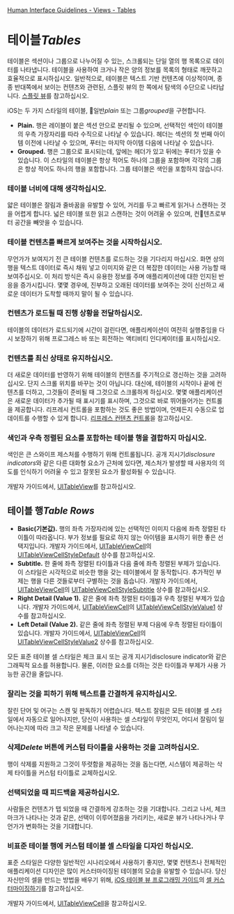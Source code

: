 [Human Interface Guidelines - Views - Tables](https://developer.apple.com/design/human-interface-guidelines/ios/views/tables/)

# 테이블*Tables*

테이블은 섹션이나 그룹으로 나누어질 수 있는, 스크롤되는 단일 열의 행 목록으로 데이터를 나타냅니다. 테이블을 사용하여 크거나 작은 양의 정보를 목록의 형태로 깨끗하고 효율적으로 표시하십시오. 일반적으로, 테이블은 텍스트 기반 컨텐츠에 이상적이며, 종종 반대쪽에서 보이는 컨텐츠와 관련된, 스플릿 뷰의 한 쪽에서 탐색의 수단으로 나타납니다. [스플릿 뷰](https://developer.apple.com/design/human-interface-guidelines/ios/views/split-views/)를 참고하십시오.

iOS는 두 가지 스타일의 테이블, 일반*plain* 또는 그룹*grouped*을 구현합니다.

- **Plain.** 행은 레이블이 붙은 섹션 안으로 분리될 수 있으며, 선택적인 색인이 테이블의 우측 가장자리를 따라 수직으로 나타날 수 있습니다. 헤더는 섹션의 첫 번째 아이템 이전에 나타날 수 있으며, 푸터는 마지막 아이템 다음에 나타날 수 있습니다.
- **Grouped.** 행은 그룹으로 표시되는데, 앞에는 헤더가 있고 뒤에는 푸터가 있을 수 있습니다. 이 스타일의 테이블은 항상 적어도 하나의 그룹을 포함하며 각각의 그룹은 항상 적어도 하나의 행을 포함합니다. 그룹 테이블은 색인을 포함하지 않습니다.

### 테이블 너비에 대해 생각하십시오.

얇은 테이블은 잘림과 줄바꿈을 유발할 수 있어, 거리를 두고 빠르게 읽거나 스캔하는 것을 어렵게 합니다. 넓은 테이블 또한 읽고 스캔하는 것이 어려울 수 있으며, 컨텐츠로부터 공간을 빼앗을 수 있습니다.

### 테이블 컨텐츠를 빠르게 보여주는 것을 시작하십시오.

무언가가 보여지기 전 큰 테이블 컨텐츠를 로드하는 것을 기다리지 마십시오. 화면 상의 행을 텍스트 데이터로 즉시 채워 넣고 이미지와 같은 더 복잡한 데이터는 사용 가능할 때 보여주십시오. 이 처리 방식은 즉시 유용한 정보를 주며 애플리케이션에 대한 인지된 반응을 증가시킵니다. 몇몇 경우에, 진부하고 오래된 데이터를 보여주는 것이 신선하고 새로운 데이터가 도착할 때까지 말이 될 수 있습니다.

### 컨텐츠가 로드될 때 진행 상황을 전달하십시오.

테이블의 데이터가 로드되기에 시간이 걸린다면, 애플리케이션이 여전히 실행중임을 다시 보장하기 위해 프로그레스 바 또는 회전하는 액티비티 인디케이터를 표시하십시오.

### 컨텐츠를 최신 상태로 유지하십시오.

더 새로운 데이터를 반영하기 위해 테이블의 컨텐츠를 주기적으로 갱신하는 것을 고려하십시오. 단지 스크롤 위치를 바꾸는 것이 아닙니다. 대신에, 테이블의 시작이나 끝에 컨텐츠를 더하고, 그것들이 준비될 때 그것으로 스크롤하게 하십시오. 몇몇 애플리케이션은 새로운 데이터가 추가될 때 표시기를 표시하며, 그것으로 바로 뛰어들어가는 컨트롤을 제공합니다. 리프레시 컨트롤을 포함하는 것도 좋은 방법이며, 언제든지 수동으로 업데이트를 수행할 수 있게 합니다. [리프레스 컨텐츠 컨트롤](https://developer.apple.com/design/human-interface-guidelines/ios/controls/refresh-content-controls/)을 참고하십시오.

### 색인과 우측 정렬된 요소를 포함하는 테이블 행을 결합하지 마십시오.

색인은 큰 스와이프 제스처를 수행하기 위해 컨트롤됩니다. 공개 지시기*disclosure indicators*와 같은 다른 대화형 요소가 근처에 있다면, 제스처가 발생할 때 사용자의 의도를 인식하기 어려울 수 있고 잘못된 요소가 활성화될 수 있습니다.

개발자 가이드에서, [UITableView](https://developer.apple.com/documentation/uikit/uitableview)를 참고하십시오.

## 테이블 행*Table Rows*

- **Basic(기본값).** 행의 좌측 가장자리에 있는 선택적인 이미지 다음에 좌측 정렬된 타이틀이 따라옵니다. 부가 정보를 필요로 하지 않는 아이템을 표시하기 위한 좋은 선택지입니다. 개발자 가이드에서, [UITableViewCell](https://developer.apple.com/documentation/uikit/uitableviewcell)의 [UITableViewCellStyleDefault](https://developer.apple.com/documentation/uikit/uitableviewcellstyle/uitableviewcellstyledefault) 상수를 참고하십시오.
- **Subtitle.** 한 줄에 좌측 정렬된 타이틀과 다음 줄에 좌측 정렬된 부제가 있습니다. 이 스타일은 시각적으로 비슷한 행을 갖는 테이블에서 잘 동작합니다. 추가적인 부제는 행을 다른 것들로부터 구별하는 것을 돕습니다. 개발자 가이드에서, [UITableViewCell](https://developer.apple.com/documentation/uikit/uitableviewcell)의 [UITableViewCellStyleSubtitle](https://developer.apple.com/documentation/uikit/uitableviewcellstyle/uitableviewcellstylesubtitle) 상수를 참고하십시오.
- **Right Detail (Value 1).** 같은 줄에 좌측 정렬된 타이틀과 우측 정렬된 부제가 있습니다. 개발자 가이드에서, [UITableViewCell](https://developer.apple.com/documentation/uikit/uitableviewcell)의 [UITableViewCellStyleValue1](https://developer.apple.com/documentation/uikit/uitableviewcellstyle/uitableviewcellstylevalue1) 상수를 참고하십시오.
- **Left Detail (Value 2).** 같은 줄에 좌측 정렬된 부제 다음에 우측 정렬된 타이틀이 있습니다. 개발자 가이드에서, [UITableViewCell](https://developer.apple.com/documentation/uikit/uitableviewcell)의 [UITableViewCellStyleValue2](https://developer.apple.com/documentation/uikit/uitableviewcellstyle/uitableviewcellstylevalue2) 상수를 참고하십시오.

모든 표준 테이블 셀 스타일은 체크 표시 또는 공개 지시기disclosure indicator와 같은 그래픽적 요소를 허용합니다. 물론, 이러한 요소를 더하는 것은 타이틀과 부제가 사용 가능한 공간을 줄입니다.

### 잘리는 것을 피하기 위해 텍스트를 간결하게 유지하십시오.

잘린 단어 및 어구는 스캔 및 판독하기 어렵습니다. 텍스트 잘림은 모든 테이블 셀 스타일에서 자동으로 일어나지만, 당신이 사용하는 셀 스타일이 무엇인지, 어디서 잘림이 일어나는지에 따라 크고 작은 문제를 나타낼 수 있습니다.

### 삭제*Delete* 버튼에 커스텀 타이틀을 사용하는 것을 고려하십시오.

행이 삭제를 지원하고 그것이 뚜렷함을 제공하는 것을 돕는다면, 시스템이 제공하는 삭제 타이틀을 커스텀 타이틀로 교체하십시오.

### 선택되었을 때 피드백을 제공하십시오.

사람들은 컨텐츠가 탭 되었을 때 간결하게 강조하는 것을 기대합니다. 그리고 나서, 체크마크가 나타나는 것과 같은, 선택이 이루어졌음을 가리키는, 새로운 뷰가 나타나거나 무언가가 변화하는 것을 기대합니다.

### 비표준 테이블 행에 커스텀 테이블 셀 스타일을 디자인 하십시오.

표준 스타일은 다양한 일반적인 시나리오에서 사용하기 좋지만, 몇몇 컨텐츠나 전체적인 애플리케이션 디자인은 많이 커스터마이징된 테이블의 모습을 유발할 수 있습니다. 당신 자신만의 셀을 만드는 방법을 배우기 위해, [iOS 테이블 뷰 프로그래밍 가이드](https://developer.apple.com/library/content/documentation/UserExperience/Conceptual/TableView_iPhone/AboutTableViewsiPhone/AboutTableViewsiPhone.html)의 [셀 커스터마이징하기](https://developer.apple.com/library/content/documentation/UserExperience/Conceptual/TableView_iPhone/TableViewCells/TableViewCells.html#//apple_ref/doc/uid/TP40007451-CH7-SW18)를 참고하십시오.

개발자 가이드에서, [UITableViewCell](https://developer.apple.com/documentation/uikit/uitableviewcell)을 참고하십시오.